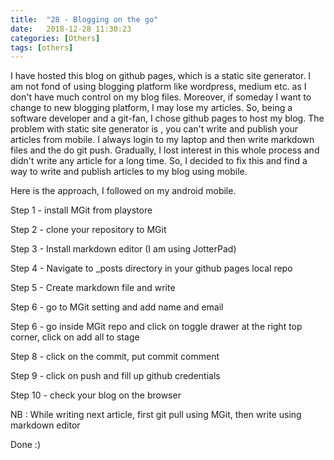 ```yaml
---
title:  "28 - Blogging on the go"
date:   2018-12-28 11:30:23
categories: [Others]
tags: [others]
---
```


I have hosted this blog on github pages, which is a static site generator. I am not fond of using blogging platform like wordpress, medium etc. as I don't have much control on my blog files. Moreover, if someday I want to change to new blogging platform, I may lose my articles. So, being a software developer and a git-fan, I chose github pages to host my blog. The problem with static site generator is , you can't write and publish your articles from mobile. I always login to my laptop and then write markdown files and the do git push.
Gradually, I lost interest in this whole process and didn't write any article for a long time. So, I decided to fix this and find a way to write and publish articles to my blog using mobile.

Here is the approach, I followed on my android mobile.

Step 1 - install MGit from playstore

Step 2 - clone your repository to MGit

Step 3 - Install markdown editor (I am using JotterPad)

Step 4 - Navigate to _posts directory in your github pages local repo

Step 5 - Create markdown file and write

Step 6 - go to MGit setting and add name and email

Step 6 - go inside MGit repo and click on toggle drawer at the right top corner, click on add all to stage

Step 8 - click on the commit, put commit comment

Step 9 - click on push and fill up github credentials

Step 10 - check your blog on the browser

NB : While writing next article, first git pull using MGit, then write using markdown editor

Done :)
